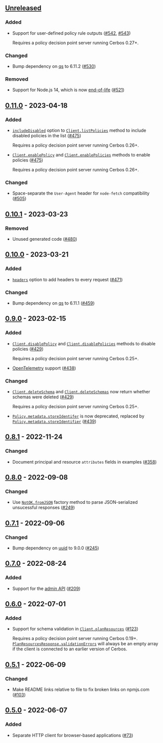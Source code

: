 ## [Unreleased]

### Added

- Support for user-defined policy rule outputs ([#542](https://github.com/cerbos/cerbos-sdk-javascript/pull/542), [#543](https://github.com/cerbos/cerbos-sdk-javascript/pull/543))

  Requires a policy decision point server running Cerbos 0.27+.

### Changed

- Bump dependency on [qs](https://github.com/ljharb/qs) to 6.11.2 ([#530](https://github.com/cerbos/cerbos-sdk-javascript/pull/530))

### Removed

- Support for Node.js 14, which is now [end-of-life](https://github.com/nodejs/release#end-of-life-releases) ([#521](https://github.com/cerbos/cerbos-sdk-javascript/pull/521))

## [0.11.0] - 2023-04-18

### Added

- [`includeDisabled`](../../docs/core.listpoliciesrequest.includedisabled.md) option to [`Client.listPolicies`](../../docs/core.client.listpolicies.md) method to include disabled policies in the list ([#475](https://github.com/cerbos/cerbos-sdk-javascript/pull/475))

  Requires a policy decision point server running Cerbos 0.26+.

- [`Client.enablePolicy`](../../docs/core.client.enablepolicy.md) and [`Client.enablePolicies`](../../docs/core.client.enablepolicies.md) methods to enable policies ([#475](https://github.com/cerbos/cerbos-sdk-javascript/pull/475))

  Requires a policy decision point server running Cerbos 0.26+.

### Changed

- Space-separate the `User-Agent` header for `node-fetch` compatibility ([#505](https://github.com/cerbos/cerbos-sdk-javascript/pull/505))

## [0.10.1] - 2023-03-23

### Removed

- Unused generated code ([#480](https://github.com/cerbos/cerbos-sdk-javascript/pull/480))

## [0.10.0] - 2023-03-21

### Added

- [`headers`](../../docs/http.options.headers.md) option to add headers to every request ([#471](https://github.com/cerbos/cerbos-sdk-javascript/pull/471))

### Changed

- Bump dependency on [qs](https://github.com/ljharb/qs) to 6.11.1 ([#459](https://github.com/cerbos/cerbos-sdk-javascript/pull/459))

## [0.9.0] - 2023-02-15

### Added

- [`Client.disablePolicy`](../../docs/core.client.disablepolicy.md) and [`Client.disablePolicies`](../../docs/core.client.disablepolicies.md) methods to disable policies ([#429](https://github.com/cerbos/cerbos-sdk-javascript/pull/429))

  Requires a policy decision point server running Cerbos 0.25+.

- [OpenTelemetry](https://opentelemetry.io) support ([#438](https://github.com/cerbos/cerbos-sdk-javascript/pull/438))

### Changed

- [`Client.deleteSchema`](../../docs/core.client.deleteschema.md) and [`Client.deleteSchemas`](../../docs/core.client.deleteschemas.md) now return whether schemas were deleted ([#429](https://github.com/cerbos/cerbos-sdk-javascript/pull/429))

  Requires a policy decision point server running Cerbos 0.25+.

- [`Policy.metadata.storeIdentifer`](../../docs/core.policymetadata.storeidentifer.md) is now deprecated, replaced by [`Policy.metadata.storeIdentifier`](../../docs/core.policymetadata.storeidentifier.md) ([#439](https://github.com/cerbos/cerbos-sdk-javascript/pull/439))

## [0.8.1] - 2022-11-24

### Changed

- Document principal and resource `attributes` fields in examples ([#358](https://github.com/cerbos/cerbos-sdk-javascript/pull/358))

## [0.8.0] - 2022-09-08

### Changed

- Use [`NotOK.fromJSON`](../../docs/core.notok.fromjson.md) factory method to parse JSON-serialized unsucessful responses ([#249](https://github.com/cerbos/cerbos-sdk-javascript/pull/249))

## [0.7.1] - 2022-09-06

### Changed

- Bump dependency on [uuid](https://github.com/uuidjs/uuid) to 9.0.0 ([#245](https://github.com/cerbos/cerbos-sdk-javascript/pull/245))

## [0.7.0] - 2022-08-24

### Added

- Support for the [admin API](https://docs.cerbos.dev/cerbos/latest/api/admin_api.html) ([#209](https://github.com/cerbos/cerbos-sdk-javascript/pull/209))

## [0.6.0] - 2022-07-01

### Added

- Support for schema validation in [`Client.planResources`](../../docs/core.client.planresources.md) ([#123](https://github.com/cerbos/cerbos-sdk-javascript/pull/123))

  Requires a policy decision point server running Cerbos 0.19+.
  [`PlanResourcesResponse.validationErrors`](../../docs/core.planresourcesresponsebase.validationerrors.md) will always be an empty array if the client is connected to an earlier version of Cerbos.

## [0.5.1] - 2022-06-09

### Changed

- Make README links relative to file to fix broken links on npmjs.com ([#103](https://github.com/cerbos/cerbos-sdk-javascript/pull/103))

## [0.5.0] - 2022-06-07

### Added

- Separate HTTP client for browser-based applications ([#73](https://github.com/cerbos/cerbos-sdk-javascript/pull/73))

[unreleased]: https://github.com/cerbos/cerbos-sdk-javascript/compare/@cerbos/http@0.11.0...HEAD
[0.11.0]: https://github.com/cerbos/cerbos-sdk-javascript/compare/@cerbos/http@0.10.1...@cerbos/http@0.11.0
[0.10.1]: https://github.com/cerbos/cerbos-sdk-javascript/compare/@cerbos/http@0.10.0...@cerbos/http@0.10.1
[0.10.0]: https://github.com/cerbos/cerbos-sdk-javascript/compare/@cerbos/http@0.9.0...@cerbos/http@0.10.0
[0.9.0]: https://github.com/cerbos/cerbos-sdk-javascript/compare/@cerbos/http@0.8.1...@cerbos/http@0.9.0
[0.8.1]: https://github.com/cerbos/cerbos-sdk-javascript/compare/@cerbos/http@0.8.0...@cerbos/http@0.8.1
[0.8.0]: https://github.com/cerbos/cerbos-sdk-javascript/compare/@cerbos/http@0.7.1...@cerbos/http@0.8.0
[0.7.1]: https://github.com/cerbos/cerbos-sdk-javascript/compare/@cerbos/http@0.7.0...@cerbos/http@0.7.1
[0.7.0]: https://github.com/cerbos/cerbos-sdk-javascript/compare/@cerbos/http@0.6.0...@cerbos/http@0.7.0
[0.6.0]: https://github.com/cerbos/cerbos-sdk-javascript/compare/@cerbos/http@0.5.1...@cerbos/http@0.6.0
[0.5.1]: https://github.com/cerbos/cerbos-sdk-javascript/compare/@cerbos/http@0.5.0...@cerbos/http@0.5.1
[0.5.0]: https://github.com/cerbos/cerbos-sdk-javascript/compare/138ce112e6b775902ddd3791faa8a763dad8614f...@cerbos/http@0.5.0
